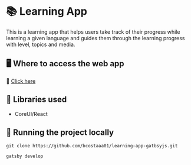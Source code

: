 # 📚 Learning App

This is a learning app that helps users take track of their progress while learning a given language and guides them through the learning progress with level, topics and media.

## 🖥 Where to access the web app

📲 <a href="https://learningapp.gatsbyjs.io/">Click here</a>

## 💅 Libraries used

- CoreUI/React

## 🏃 Running the project locally

```
git clone https://github.com/bcostaaa01/learning-app-gatbsyjs.git
```

```
gatsby develop
```
